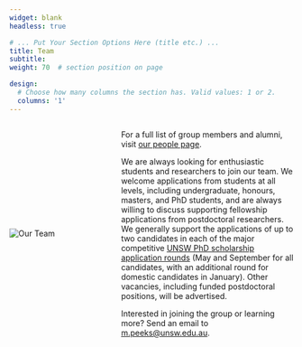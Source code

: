 ```yaml
---
widget: blank
headless: true

# ... Put Your Section Options Here (title etc.) ...
title: Team
subtitle:
weight: 70  # section position on page

design:
  # Choose how many columns the section has. Valid values: 1 or 2.
  columns: '1'
---
```


<div style="display: flex; align-items: center; gap: 20px;">
  <div style="flex: 1;">
    <img src="media/groupphoto.jpg" alt="Our Team" style="max-width: 100%; height: auto;">
  </div>
  <div style="padding-left:5%; flex: 2;">
    <p>For a full list of group members and alumni, visit <a href="/people">our people page</a>.</p>
    <p> We are always looking for enthusiastic students and researchers to join our team. We welcome applications from students at all levels, including undergraduate, honours, masters, and PhD students, and are always willing to discuss supporting fellowship applications from postdoctoral researchers. We generally support the applications of up to two candidates in each of the major competitive <a href="https://www.unsw.edu.au/research/hdr/application">UNSW PhD scholarship application rounds</a> (May and September for all candidates, with an additional round for domestic candidates in January). Other vacancies, including funded postdoctoral positions, will be advertised.</p> 
    <p>Interested in joining the group or learning more? Send an email to <a href="mailto:m.peeks@unsw.edu.au">m.peeks@unsw.edu.au</a>. </p>
  </div>
</div>
